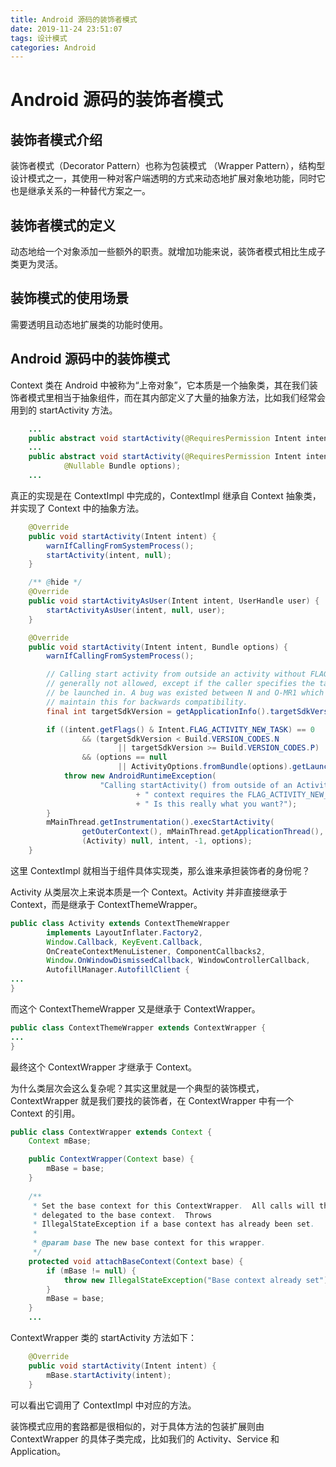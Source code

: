 ```yaml
---
title: Android 源码的装饰者模式
date: 2019-11-24 23:51:07
tags: 设计模式
categories: Android
---
```


# Android 源码的装饰者模式

## 装饰者模式介绍

装饰者模式（Decorator Pattern）也称为包装模式 （Wrapper Pattern），结构型设计模式之一，其使用一种对客户端透明的方式来动态地扩展对象地功能，同时它也是继承关系的一种替代方案之一。

## 装饰者模式的定义

动态地给一个对象添加一些额外的职责。就增加功能来说，装饰者模式相比生成子类更为灵活。

## 装饰模式的使用场景

需要透明且动态地扩展类的功能时使用。

## Android 源码中的装饰模式

Context 类在 Android 中被称为“上帝对象”，它本质是一个抽象类，其在我们装饰者模式里相当于抽象组件，而在其内部定义了大量的抽象方法，比如我们经常会用到的 startActivity 方法。

```java
    ...
    public abstract void startActivity(@RequiresPermission Intent intent);
    ...
    public abstract void startActivity(@RequiresPermission Intent intent,
            @Nullable Bundle options);
    ...
```

真正的实现是在 ContextImpl 中完成的，ContextImpl 继承自 Context 抽象类，并实现了 Context 中的抽象方法。

```java
    @Override
    public void startActivity(Intent intent) {
        warnIfCallingFromSystemProcess();
        startActivity(intent, null);
    }

    /** @hide */
    @Override
    public void startActivityAsUser(Intent intent, UserHandle user) {
        startActivityAsUser(intent, null, user);
    }

    @Override
    public void startActivity(Intent intent, Bundle options) {
        warnIfCallingFromSystemProcess();

        // Calling start activity from outside an activity without FLAG_ACTIVITY_NEW_TASK is
        // generally not allowed, except if the caller specifies the task id the activity should
        // be launched in. A bug was existed between N and O-MR1 which allowed this to work. We
        // maintain this for backwards compatibility.
        final int targetSdkVersion = getApplicationInfo().targetSdkVersion;

        if ((intent.getFlags() & Intent.FLAG_ACTIVITY_NEW_TASK) == 0
                && (targetSdkVersion < Build.VERSION_CODES.N
                        || targetSdkVersion >= Build.VERSION_CODES.P)
                && (options == null
                        || ActivityOptions.fromBundle(options).getLaunchTaskId() == -1)) {
            throw new AndroidRuntimeException(
                    "Calling startActivity() from outside of an Activity "
                            + " context requires the FLAG_ACTIVITY_NEW_TASK flag."
                            + " Is this really what you want?");
        }
        mMainThread.getInstrumentation().execStartActivity(
                getOuterContext(), mMainThread.getApplicationThread(), null,
                (Activity) null, intent, -1, options);
    }
```

这里 ContextImpl 就相当于组件具体实现类，那么谁来承担装饰者的身份呢？

Activity 从类层次上来说本质是一个 Context。Activity 并非直接继承于 Context，而是继承于 ContextThemeWrapper。

```java
public class Activity extends ContextThemeWrapper
        implements LayoutInflater.Factory2,
        Window.Callback, KeyEvent.Callback,
        OnCreateContextMenuListener, ComponentCallbacks2,
        Window.OnWindowDismissedCallback, WindowControllerCallback,
        AutofillManager.AutofillClient {
...
}
```

而这个 ContextThemeWrapper 又是继承于 ContextWrapper。

```java
public class ContextThemeWrapper extends ContextWrapper {
...
}
```

最终这个 ContextWrapper 才继承于 Context。

为什么类层次会这么复杂呢？其实这里就是一个典型的装饰模式，ContextWrapper 就是我们要找的装饰者，在 ContextWrapper 中有一个 Context 的引用。

```java
public class ContextWrapper extends Context {
    Context mBase;

    public ContextWrapper(Context base) {
        mBase = base;
    }
    
    /**
     * Set the base context for this ContextWrapper.  All calls will then be
     * delegated to the base context.  Throws
     * IllegalStateException if a base context has already been set.
     * 
     * @param base The new base context for this wrapper.
     */
    protected void attachBaseContext(Context base) {
        if (mBase != null) {
            throw new IllegalStateException("Base context already set");
        }
        mBase = base;
    }
    ...
```

ContextWrapper 类的 startActivity 方法如下：

```java
    @Override
    public void startActivity(Intent intent) {
        mBase.startActivity(intent);
    }
```

可以看出它调用了 ContextImpl 中对应的方法。

装饰模式应用的套路都是很相似的，对于具体方法的包装扩展则由 ContextWrapper 的具体子类完成，比如我们的 Activity、Service 和Application。